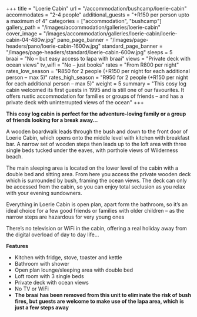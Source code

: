 +++
title = "Loerie Cabin"
url = "/accommodation/bushcamp/loerie-cabin"
accommodates = "2-4 people"
additional_guests = "+R150 per person upto a maximum of 4"
categories = ["accommodation", "bushcamp"]
gallery_path = "/images/accommodation/galleries/loerie-cabin"
cover_image = "/images/accommodation/galleries/loerie-cabin/loerie-cabin-04-480w.jpg"
pano_page_banner = "/images/page-headers/pano/loerie-cabin-1600w.jpg"
standard_page_banner = "/images/page-headers/standard/loerie-cabin-600w.jpg"
sleeps = 5  
braai = "No – but easy access to lapa with braai"
views = "Private deck with ocean views"
tv_wifi = "No – just books"
rates = "From R800 per night"
rates_low_season = "R850 for 2 people (+R150 per night for each additional person – max 5)"
rates_high_season = "R950 for 2 people (+R150 per night for each additional person – max 5)"
weight = 5
summary = "This cosy log cabin welcomed its first guests in 1995 and is still one of our favourites. It offers rustic accommodation for families or groups of friends – and has a private deck with uninterrupted views of the ocean"
+++

__This cosy log cabin__ __is perfect for the adventure\-loving family or a group of friends looking for a break away…__

A wooden boardwalk leads through the bush and down to the front door of Loerie Cabin, which opens onto the middle level with kitchen with breakfast bar\. A narrow set of wooden steps then leads up to the loft area with three single beds tucked under the eaves, with porthole views of Wilderness beach\. 

The main sleeping area is located on the lower level of the cabin with a double bed and sitting area\. From here you access the private wooden deck which is surrounded by bush, framing the ocean views\. The deck can only be accessed from the cabin, so you can enjoy total seclusion as you relax with your evening sundowners\.

Everything in Loerie Cabin is open plan, apart form the bathroom, so it’s an ideal choice for a few good friends or families with older children – as the narrow steps are hazardous for very young ones

There’s no television or WiFi in the cabin, offering a real holiday away from the digital overload of day to day life…

__Features__

- Kitchen with fridge, stove, toaster and kettle
- Bathroom with shower
- Open plan lounge/sleeping area with double bed
-  Loft room with 3 single beds
- Private deck with ocean views
- No TV or WiFi
- __The braai has been removed from this unit to eliminate the risk of bush fires, but guests are welcome to make use of the lapa area, which is just a few steps away__